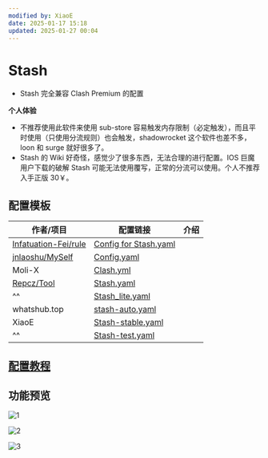 ```yaml
---
modified by: XiaoE
date: 2025-01-17 15:18
updated: 2025-01-27 00:04
---
```

# Stash
- Stash 完全兼容 Clash Premium 的配置

**个人体验**
- 不推荐使用此软件来使用 sub-store 容易触发内存限制（必定触发），而且平时使用（只使用分流规则）也会触发，shadowrocket 这个软件也差不多，loon 和 surge 就好很多了。
- Stash 的 Wiki 好奇怪，感觉少了很多东西，无法合理的进行配置。IOS 巨魔用户下载的破解 Stash 可能无法使用覆写，正常的分流可以使用。个人不推荐入手正版 30￥。

## 配置模板

| 作者/项目                                                           | 配置链接                                                                                                                                            | 介绍  |
| --------------------------------------------------------------- | ----------------------------------------------------------------------------------------------------------------------------------------------- | --- |
| [Infatuation-Fei/rule](https://github.com/Infatuation-Fei/rule) | [Config for Stash.yaml](https://github.com/Infatuation-Fei/rule/blob/main/Stash/%E9%85%8D%E7%BD%AE%E6%A8%A1%E6%9D%BF/Config%20for%20Stash.yaml) |     |
| [jnlaoshu/MySelf](https://github.com/jnlaoshu/MySelf)           | [Config.yaml](https://raw.githubusercontent.com/jnlaoshu/MySelf/refs/heads/main/Stash/Config.yaml)                                              |     |
| Moli-X                                                          | [Clash.yml](https://raw.githubusercontent.com/Moli-X/Resources/main/Clash/Clash.yml)                                                            |     |
| [Repcz/Tool](https://github.com/Repcz/Tool)                     | [Stash.yaml](https://raw.githubusercontent.com/Repcz/Tool/refs/heads/X/Stash/Stash.yaml)                                                        |     |
| ^^                                                              | [Stash_lite.yaml](https://raw.githubusercontent.com/Repcz/Tool/refs/heads/X/Stash/Stash_lite.yaml)                                              |     |
| whatshub.top                                                    | [stash-auto.yaml](https://whatshub.top/config/stash-auto.yaml)                                                                                  |     |
| XiaoE                                                           | [Stash-stable.yaml](https://raw.githubusercontent.com/LaolunsiG/PCR/refs/heads/main/Config_File/Stash/Stash-stable.yaml)                        |     |
| ^^                                                              | [Stash-test.yaml](https://raw.githubusercontent.com/LaolunsiG/PCR/refs/heads/main/Config_File/Stash/Stash-test.yaml)                            |     |

## [配置教程](https://github.com/LaolunsiG/PCR/blob/main/Config_File/Stash/Stash%20%E9%85%8D%E7%BD%AE%E6%95%99%E7%A8%8B%E5%92%8C%E9%85%8D%E7%BD%AE%E6%A8%A1%E6%9D%BF.md)

## 功能预览
![1](https://github.com/LaolunsiG/PCR/blob/main/Config_File/Stash/Picture/1.jpg?raw=true)

![2](https://github.com/LaolunsiG/PCR/blob/main/Config_File/Stash/Picture/2.jpg?raw=true)

![3](https://github.com/LaolunsiG/PCR/blob/main/Config_File/Stash/Picture/3.jpg?raw=true)


